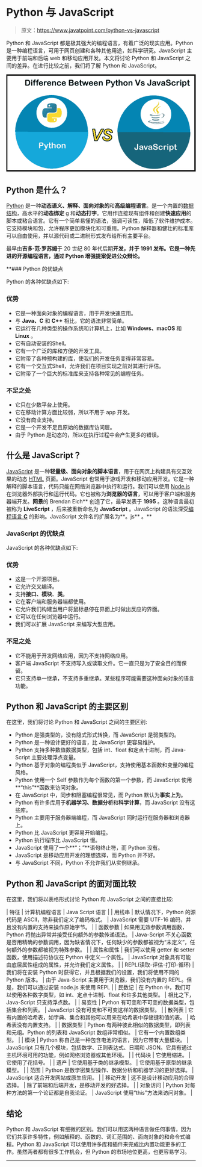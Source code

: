 # Python 与 JavaScript

> 原文：<https://www.javatpoint.com/python-vs-javascript>

Python 和 JavaScript 都是极其强大的编程语言，有着广泛的现实应用。Python 是一种编程语言，可用于网页创建和各种其他用途，如科学研究。JavaScript 主要用于前端和后端 web 和移动应用开发。本文将讨论 Python 和 JavaScript 之间的差异。在进行比较之前，我们将了解 Python 和 JavaScript。

![Python vs. JavaScript](img/a937cc87200e44ab456a80eccd8410df.png)

## Python 是什么？

[Python](https://www.javatpoint.com/python-tutorial) 是一种**动态语义、解释、面向对象的**和**高级编程语言**。是一个内置的[数据结构](https://www.javatpoint.com/data-structure-tutorial)，高水平的**动态绑定** g 和**动态打字**。它用作连接现有组件和创建**快速应用**的脚本或粘合语言。它有一个简单易懂的语法，强调可读性，降低了软件维护成本。它支持模块和包，允许程序更加模块化和可重用。Python 解释器和健壮的标准库可以自由使用，并以源代码或二进制形式发布给所有主要平台。

最早由**吉多·范·罗苏姆**于 20 世纪 80 年代后期**开发，并于 **1991** 发布。它是一种先进的开源编程语言，通过 **Python 增强提案**促进公众辩论。**

 **### Python 的优缺点

Python 的各种优缺点如下:

### 优势

*   它是一种面向对象的编程语言，用于开发快速应用。
*   与 **Java、C** 和 **C++** 相比，它的语法非常简单。
*   它运行在几种类型的操作系统和计算机上，比如 **Windows、macOS** 和 **Linux** 。
*   它有自动安装的Shell。
*   它有一个广泛的库和方便的开发工具。
*   它附带了各种预构建的库，使我们的开发任务变得非常容易。
*   它有一个交互式Shell，允许我们在项目实现之前对其进行评估。
*   它附带了一个巨大的标准库来支持各种常见的编程任务。

### 不足之处

*   它只在少数平台上使用。
*   它在移动计算方面比较弱，所以不用于 app 开发。
*   它没有商业支持。
*   它是一个开发不足且原始的数据库访问层。
*   由于 Python 是动态的，所以在执行过程中会产生更多的错误。

## 什么是 JavaScript？

[JavaScript](https://www.javatpoint.com/javascript-tutorial) 是一种**轻量级、面向对象的脚本语言**，用于在网页上构建具有交互效果的动态 [HTML](https://www.javatpoint.com/html-tutorial) 页面。JavaScript 也常用于游戏开发和移动应用开发。它是一种解释的脚本语言，代码只能在网络浏览器中执行和运行。我们可以使用 [Node.js](https://www.javatpoint.com/nodejs-tutorial) 在浏览器外部执行和运行代码。它也被称为**浏览器的语言**，可以用于客户端和服务器端开发。**网景**的 Brendan Eich** 创造了它，最早发表于 **1995** 。这种语言最初被称为 **LiveScript** ，后来被重新命名为 **JavaScript** 。JavaScript 的语法深受[编程语言 **C**](https://www.javatpoint.com/c-programming-language-tutorial) 的影响。JavaScript 文件名的扩展名为**。js** 。**

### JavaScript 的优缺点

JavaScript 的各种优缺点如下:

### 优势

*   这是一个开源项目。
*   它允许交叉编译。
*   支持**接口、模块**、**类**。
*   它在客户端和服务器端都使用。
*   它允许我们构建当用户将鼠标悬停在界面上时做出反应的界面。
*   它可以在任何浏览器中运行。
*   我们可以扩展 JavaScript 来编写大型应用。

### 不足之处

*   它不能用于开发网络应用，因为不支持网络应用。
*   客户端 JavaScript 不支持写入或读取文件。它一直只是为了安全目的而保留。
*   它只支持单一继承，不支持多重继承。某些程序可能需要这种面向对象的语言功能。

## Python 和 JavaScript 的主要区别

在这里，我们将讨论 Python 和 JavaScript 之间的主要区别:

*   Python 是强类型的，没有隐式形式转换，而 JavaScript 是弱类型的。
*   Python 是一种设计更好的语言，比 JavaScript 更容易维护。
*   Python 支持多种数值数据类型，包括 int、float 和定点十进制，而 Java-Script 主要处理浮点变量。
*   Python 基于对象的编程类似于 JavaScript，支持使用基本函数和变量的编程风格。
*   Python 使用一个 Self 参数作为每个函数的第一个参数，而 JavaScript 使用**“this”**函数来访问对象。
*   在 JavaScript 中，同步和阻塞编程很常见，而 Python 默认为**事实上为**。
*   Python 有许多库用于**机器学习、数据分析**和**科学计算**，而 JavaScript 没有这些库。
*   Python 主要用于服务器端编程，而 JavaScript 同时运行在服务器和浏览器上。
*   Python 比 JavaScript 更容易开始编程。
*   Python 执行程序比 JavaScript 慢。
*   JavaScript 使用了一个**“；”**语句终止符，而 Python 没有。
*   JavaScript 是移动应用开发的理想选择，而 Python 并不好。
*   与 JavaScript 不同，Python 不允许我们从实例继承。

## Python 和 JavaScript 的面对面比较

在这里，我们将以表格形式讨论 Python 和 JavaScript 之间的直接比较:

| 特征 | 计算机编程语言 | Java Script 语言 |
| 用线串 | 默认情况下，Python 的源代码是 ASCII，除非我们定义了编码格式。 | JavaScript 需要 UTF-16 编码，并且没有内置的支持来操作原始字节。 |
| 函数参数 | 如果用无效参数调用函数，Python 将抛出异常并接受任何额外的参数传递语法。 | Java-Script 不关心函数是否用精确的参数调用，因为缺省情况下，任何缺少的参数都被视为“未定义”，任何额外的参数都被视为特殊参数。 |
| 属性和属性 | 我们可以使用 getter 和 setter 函数，使用描述符协议在 Python 中定义一个属性。 | JavaScript 对象具有可能由底层属性组成的属性，并允许我们定义属性。 |
| REPL(读取-评估-打印-循环) | 我们将在安装 Python 时获得它，并且根据我们的设置，我们将使用不同的 Python 版本。 | 由于 Java-Script 主要用于浏览器，我们没有内置的 REPL。但是，我们可以通过安装 node.js 来使用 REPL |
| 民数记 | 在 Python 中，我们可以使用各种数字类型，如 int、定点十进制、float 和许多其他类型。 | 相比之下，Java-Script 只支持浮点数。 |
| 易变性 | Python 有可变和不可变的数据类型，包括集合和列表。 | JavaScript 没有可变和不可变这样的数据类型。 |
| 散列表 | 它有内置的哈希表，如字典、集合和其他可以用来在哈希表中存储键和值的表。 | 哈希表没有内置支持。 |
| 数据类型 | Python 有两种彼此相似的数据类型，即列表和元组。Python 的列表和 JavaScript 数组非常相似。 | 它有一个内置数组类型。 |
| 模块 | Python 称自己是一种包含电池的语言，因为它带有大量模块。 | JavaScript 只有几个模块，包括数学、正则表达式、日期和 JSON。它具有通过主机环境可用的功能，例如网络浏览器或其他环境。 |
| 代码块 | 它使用缩进。 | 它使用了花括号。 |
| 遗产 | 它使用基于类的继承模型。 | 它使用基于原型的继承模型。 |
| 范围 | Python 是数学密集型操作、数据分析和机器学习的更好选择。 | JavaScript 适合开发网站或原生应用。 |
| 移动开发 | 这不是设计移动应用的合理选择。 | 除了前端和后端开发，是移动开发的好选择。 |
| 对象访问 | Python 对每种方法的第一个论证都是自我论证。 | JavaScript 使用“this”方法来访问对象。 |

## 结论

Python 和 JavaScript 有细微的区别。我们可以用这两种语言做任何事情，因为它们共享许多特性，例如解释的、函数的、词汇范围的、面向对象的和命令式编程。Python 和 JavaScript 可以使用许多库和插件来完成比内置功能更多的工作。虽然两者都有很多工作机会，但 Python 的市场地位更高，也更容易学习。

* * ***